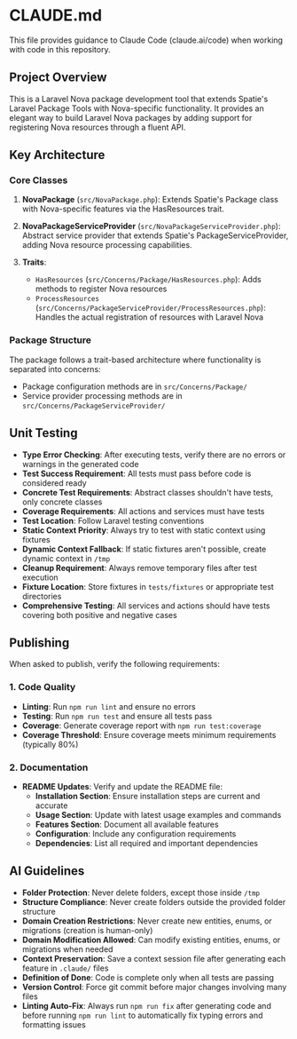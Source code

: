 # CLAUDE.md

This file provides guidance to Claude Code (claude.ai/code) when working with code in this repository.

## Project Overview

This is a Laravel Nova package development tool that extends Spatie's Laravel Package Tools with Nova-specific functionality. It provides an elegant way to build Laravel Nova packages by adding support for registering Nova resources through a fluent API.

## Key Architecture

### Core Classes

1. **NovaPackage** (`src/NovaPackage.php`): Extends Spatie's Package class with Nova-specific features via the HasResources trait.

2. **NovaPackageServiceProvider** (`src/NovaPackageServiceProvider.php`): Abstract service provider that extends Spatie's PackageServiceProvider, adding Nova resource processing capabilities.

3. **Traits**:
   - `HasResources` (`src/Concerns/Package/HasResources.php`): Adds methods to register Nova resources
   - `ProcessResources` (`src/Concerns/PackageServiceProvider/ProcessResources.php`): Handles the actual registration of resources with Laravel Nova

### Package Structure

The package follows a trait-based architecture where functionality is separated into concerns:
- Package configuration methods are in `src/Concerns/Package/`
- Service provider processing methods are in `src/Concerns/PackageServiceProvider/`

## Unit Testing

- **Type Error Checking**: After executing tests, verify there are no errors or warnings in the generated code
- **Test Success Requirement**: All tests must pass before code is considered ready
- **Concrete Test Requirements**: Abstract classes shouldn't have tests, only concrete classes 
- **Coverage Requirements**: All actions and services must have tests
- **Test Location**: Follow Laravel testing conventions
- **Static Context Priority**: Always try to test with static context using fixtures
- **Dynamic Context Fallback**: If static fixtures aren't possible, create dynamic context in `/tmp`
- **Cleanup Requirement**: Always remove temporary files after test execution
- **Fixture Location**: Store fixtures in `tests/fixtures` or appropriate test directories
- **Comprehensive Testing**: All services and actions should have tests covering both positive and negative cases

## Publishing

When asked to publish, verify the following requirements:

### 1. Code Quality
- **Linting**: Run `npm run lint` and ensure no errors
- **Testing**: Run `npm run test` and ensure all tests pass
- **Coverage**: Generate coverage report with `npm run test:coverage`
- **Coverage Threshold**: Ensure coverage meets minimum requirements (typically 80%)

### 2. Documentation
- **README Updates**: Verify and update the README file:
  - **Installation Section**: Ensure installation steps are current and accurate
  - **Usage Section**: Update with latest usage examples and commands
  - **Features Section**: Document all available features
  - **Configuration**: Include any configuration requirements
  - **Dependencies**: List all required and important dependencies

## AI Guidelines

- **Folder Protection**: Never delete folders, except those inside `/tmp`
- **Structure Compliance**: Never create folders outside the provided folder structure
- **Domain Creation Restrictions**: Never create new entities, enums, or migrations (creation is human-only)
- **Domain Modification Allowed**: Can modify existing entities, enums, or migrations when needed
- **Context Preservation**: Save a context session file after generating each feature in `.claude/` files
- **Definition of Done**: Code is complete only when all tests are passing
- **Version Control**: Force git commit before major changes involving many files
- **Linting Auto-Fix**: Always run `npm run fix` after generating code and before running `npm run lint` to automatically fix typing errors and formatting issues
